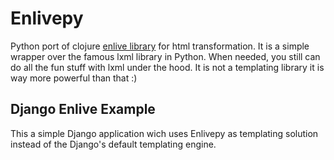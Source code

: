 Enlivepy
===========

Python port of clojure [enlive library](https://github.com/cgrand/enlive) for html transformation.
It is a simple wrapper over the famous lxml library in Python. When needed, you still can do all
the fun stuff with lxml under the hood. It is not a templating library it is way more powerful than
that :) 


Django Enlive Example
-----------------------

This a simple Django application wich uses Enlivepy as templating solution instead of the Django's default templating engine.  